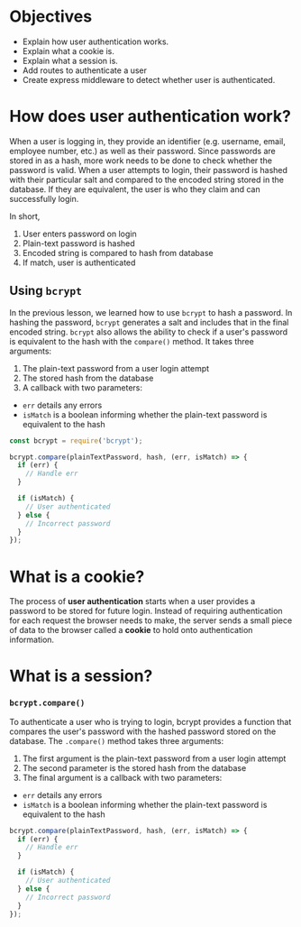 # Objectives

* Explain how user authentication works.
* Explain what a cookie is.
* Explain what a session is.
* Add routes to authenticate a user
* Create express middleware to detect whether user is authenticated.

# How does user authentication work?

When a user is logging in, they provide an identifier (e.g. username, email, employee number, etc.) as well as their password. Since passwords are stored in as a hash, more work needs to be done to check whether the password is valid. When a user attempts to login, their password is hashed with their particular salt and compared to the encoded string stored in the database. If they are equivalent, the user is who they claim and can successfully login.

In short,

1. User enters password on login
1. Plain-text password is hashed
1. Encoded string is compared to hash from database
1. If match, user is authenticated

## Using `bcrypt`

In the previous lesson, we learned how to use `bcrypt` to hash a password. In hashing the password, `bcrypt` generates a salt and includes that in the final encoded string. `bcrypt` also allows the ability to check if a user's password is equivalent to the hash with the `compare()` method. It takes three arguments:

1. The plain-text password from a user login attempt
1. The stored hash from the database
1. A callback with two parameters:
  - `err` details any errors
  - `isMatch` is a boolean informing whether the plain-text password is equivalent to the hash

```javascript
const bcrypt = require('bcrypt');

bcrypt.compare(plainTextPassword, hash, (err, isMatch) => {
  if (err) {
    // Handle err
  }

  if (isMatch) {
    // User authenticated
  } else {
    // Incorrect password
  }
});
```

# What is a cookie?

The process of **user authentication** starts when a user provides a password to be stored for future login. Instead of requiring authentication for each request the browser needs to make, the server sends a small piece of data to the browser called a **cookie** to hold onto authentication information.


# What is a session?

### `bcrypt.compare()`

To authenticate a user who is trying to login, bcrypt provides a function that compares the user's password with the hashed password stored on the database. The `.compare()` method takes three arguments:

1. The first argument is the plain-text password from a user login attempt
1. The second parameter is the stored hash from the database
1. The final argument is a callback with two parameters:
  - `err` details any errors
  - `isMatch` is a boolean informing whether the plain-text password is equivalent to the hash

```JavaScript
bcrypt.compare(plainTextPassword, hash, (err, isMatch) => {
  if (err) {
    // Handle err
  }

  if (isMatch) {
    // User authenticated
  } else {
    // Incorrect password
  }
});
```

